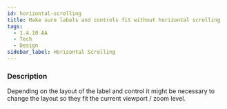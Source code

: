 ```yaml
---
id: horizontal-scrolling
title: Make sure labels and controls fit without horizontal scrolling
tags:
  - 1.4.10 AA
  - Tech
  - Design
sidebar_label: Horizontal Scrolling
---
```


### Description

Depending on the layout of the label and control it might be necessary to change the layout so they fit the current viewport / zoom level. 
